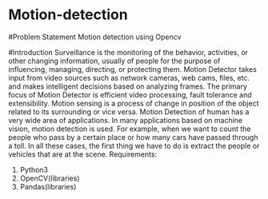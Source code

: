 # Motion-detection
#Problem Statement
Motion detection using Opencv

#Introduction
Surveillance is the monitoring of the behavior, activities, or other changing information, usually of people for the purpose of influencing, managing, directing, or protecting them. Motion Detector takes input from video sources such as network cameras, web cams, files, etc. and makes intelligent decisions based on analyzing frames. The primary focus of Motion Detector is efficient video processing, fault tolerance and extensibility. 
Motion sensing is a process of change in position of the object related to its surrounding or vice versa. Motion Detection of human has a very wide area of applications. In many applications based on machine vision, motion detection is used. For example, when we want to count the people who pass by a certain place or how many cars have passed through a toll. In all these cases, the first thing we have to do is extract the people or vehicles that are at the scene.
Requirements:
1.	Python3
2.	OpenCV(libraries)
3.	Pandas(libraries)
